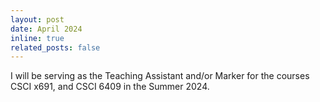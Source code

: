 ```yaml
---
layout: post
date: April 2024
inline: true
related_posts: false
---
```


I will be serving as the Teaching Assistant and/or Marker for the courses CSCI x691, and CSCI 6409 in the Summer 2024.